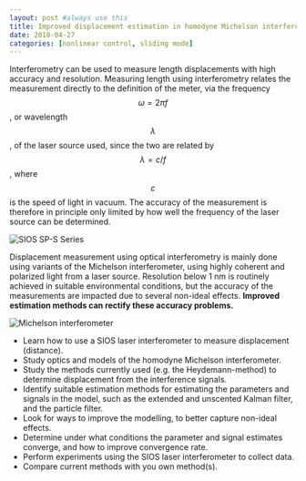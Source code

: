 ```yaml
---
layout: post #always use this
title: Improved displacement estimation in homodyne Michelson interferometers  #This becomes the title of the page
date: 2018-04-27
categories: [nonlinear control, sliding mode]
---
```



Interferometry can be used to measure length displacements with high accuracy and resolution. Measuring length using interferometry relates the measurement directly to the definition of the meter, via the frequency $$\omega = 2 \pi f$$, or wavelength $$\lambda$$, of the laser source used, since the two are related by $$\lambda = c/f$$, where $$c$$ is the speed of light in vacuum. The accuracy of the measurement is therefore in principle only limited by how well the frequency of the laser source can be determined.

![SIOS SP-S Series]({{site.baseurl}}/assets/sp_s_series.png)


Displacement measurement using optical interferometry is mainly done using variants of the Michelson interferometer, using highly coherent and polarized light from a laser source. Resolution below 1 nm is routinely achieved in suitable environmental conditions, but the accuracy of the measurements are impacted due to several non-ideal effects. **Improved estimation methods can rectify these accuracy problems.**

![Michelson interferometer]({{site.baseurl}}/assets/michelson_optical_diagram_03.png)


* Learn how to use a SIOS laser interferometer to measure displacement (distance).
* Study optics and models of the homodyne Michelson interferometer.
* Study the methods currently used (e.g. the Heydemann-method) to determine displacement from the interference signals.
* Identify suitable estimation methods for estimating the parameters and signals in the model, such as the extended and unscented Kalman filter, and the particle filter.
* Look for ways to improve the modelling, to better capture non-ideal effects.
* Determine under what conditions the parameter and signal estimates converge, and how to improve convergence rate.
* Perform experiments using the SIOS laser interferometer to collect data.
* Compare current methods with you own method(s).
